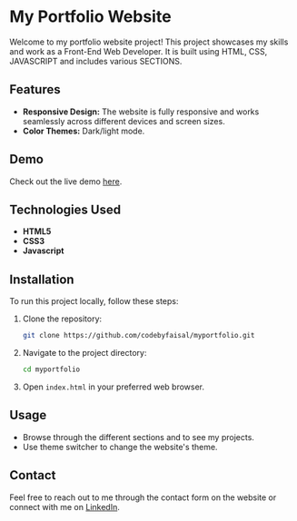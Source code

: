 # My Portfolio Website

Welcome to my portfolio website project! This project showcases my skills and work as a Front-End Web Developer. It is built using HTML, CSS, JAVASCRIPT and includes various SECTIONS.

## Features

- **Responsive Design:** The website is fully responsive and works seamlessly across different devices and screen sizes.
- **Color Themes:** Dark/light mode.
<!-- - **Contact Form:** A fully functional contact form using EmailJS for sending messages directly from the website. -->

## Demo

Check out the live demo [here](https://codebyfaisal.netlify.app/).

## Technologies Used

- **HTML5**
- **CSS3**
- **Javascript**

## Installation

To run this project locally, follow these steps:

1. Clone the repository:
   ```bash
   git clone https://github.com/codebyfaisal/myportfolio.git
   ```
2. Navigate to the project directory:
   ```bash
   cd myportfolio
   ```
3. Open `index.html` in your preferred web browser.

## Usage

- Browse through the different sections and to see my projects.
- Use theme switcher to change the website's theme.
<!-- - Fill out the contact form to send me a message. The form is connected to EmailJS to handle message sending. -->

## Contact

Feel free to reach out to me through the contact form on the website or connect with me on [LinkedIn](https://www.linkedin.com/in/codebyfaisal/).
